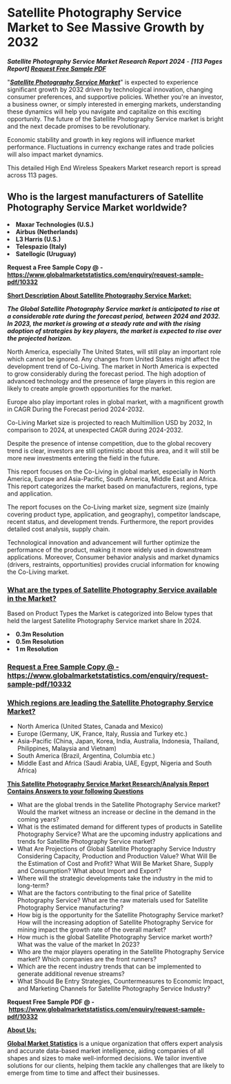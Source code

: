 <h1>Satellite Photography Service Market to See Massive Growth by 2032</h1><p><em><strong>Satellite Photography Service Market Research Report 2024</strong></em>&nbsp;-&nbsp;<em><strong>[113 Pages Report] </strong></em><em><strong><a href="https://www.globalmarketstatistics.com/enquiry/request-sample-pdf/10332">Request Free Sample PDF</a></strong></em></p><p>"<a style="font-style: italic; font-weight: bold;" href="https://www.globalmarketstatistics.com/market-reports/satellite-photography-service-market-10332">Satellite Photography Service Market</a>" is expected to experience significant growth by 2032 driven by technological innovation, changing consumer preferences, and supportive policies. Whether you're an investor, a business owner, or simply interested in emerging markets, understanding these dynamics will help you navigate and capitalize on this exciting opportunity. The future of the&nbsp;Satellite Photography Service market is bright and the next decade promises to be revolutionary.</p><p>Economic stability and growth in key regions will influence market performance. Fluctuations in currency exchange rates and trade policies will also impact market dynamics.</p><p>This detailed&nbsp;High End Wireless Speakers Market research report is spread across 113 pages.</p><h2><strong>Who is the largest manufacturers of Satellite Photography Service Market worldwide?</strong></h2><p><strong><li>Maxar Technologies (U.S.)<li>Airbus (Netherlands)<li>L3 Harris (U.S.)<li>Telespazio (Italy)<li>Satellogic (Uruguay)</strong></p><p><strong>Request a Free Sample Copy @ - <a href="https://www.globalmarketstatistics.com/enquiry/request-sample-pdf/10332">https://www.globalmarketstatistics.com/enquiry/request-sample-pdf/10332</a></strong></p><p><strong><u>Short Description About Satellite Photography Service Market:</u></strong></p><p><strong><em>The Global Satellite Photography Service market is anticipated to rise at a considerable rate during the forecast period, between 2024 and 2032. In 2023, the market is growing at a steady rate and with the rising adoption of strategies by key players, the market is expected to rise over the projected horizon.</em></strong></p><p>North America, especially The United States, will still play an important role which cannot be ignored. Any changes from United States might affect the development trend of Co-Living. The market in North America is expected to grow considerably during the forecast period. The high adoption of advanced technology and the presence of large players in this region are likely to create ample growth opportunities for the market.</p><p>Europe also play important roles in global market, with a magnificent growth in CAGR During the Forecast period 2024-2032.</p><p>Co-Living Market size is projected to reach Multimillion USD by 2032, In comparison to 2024, at unexpected CAGR during 2024-2032.</p><p>Despite the presence of intense competition, due to the global recovery trend is clear, investors are still optimistic about this area, and it will still be more new investments entering the field in the future.</p><p>This report focuses on the Co-Living in global market, especially in North America, Europe and Asia-Pacific, South America, Middle East and Africa. This report categorizes the market based on manufacturers, regions, type and application.</p><p>The report focuses on the Co-Living market size, segment size (mainly covering product type, application, and geography), competitor landscape, recent status, and development trends. Furthermore, the report provides detailed cost analysis, supply chain.</p><p>Technological innovation and advancement will further optimize the performance of the product, making it more widely used in downstream applications. Moreover, Consumer behavior analysis and market dynamics (drivers, restraints, opportunities) provides crucial information for knowing the Co-Living market.</p><h3 class="rank-math-question "><span style="text-decoration: underline;">What are the types of Satellite Photography Service available in the Market?</span></h3><p>Based on Product Types the Market is categorized into Below types that held the largest Satellite Photography Service market share In 2024.</p><p><strong><li>0.3m Resolution<li>0.5m Resolution<li>1 m Resolution</strong></p><h3 class="rank-math-question "><span style="text-decoration: underline;">Request a Free Sample Copy @ - <a href="https://www.globalmarketstatistics.com/enquiry/request-sample-pdf/10332">https://www.globalmarketstatistics.com/enquiry/request-sample-pdf/10332</a></span></h3><h3 class="rank-math-question "><span style="text-decoration: underline;">Which regions are leading the Satellite Photography Service Market?</span></h3><ul><li>North America (United States, Canada and Mexico)</li><li>Europe (Germany, UK, France, Italy, Russia and Turkey etc.)</li><li>Asia-Pacific (China, Japan, Korea, India, Australia, Indonesia, Thailand, Philippines, Malaysia and Vietnam)</li><li>South America (Brazil, Argentina, Columbia etc.)</li><li>Middle East and Africa (Saudi Arabia, UAE, Egypt, Nigeria and South Africa)</li></ul><p><strong><u>This Satellite Photography Service Market Research/Analysis Report Contains Answers to your following Questions</u></strong></p><ul><li>What are the global trends in the Satellite Photography Service market? Would the market witness an increase or decline in the demand in the coming years?</li><li>What is the estimated demand for different types of products in Satellite Photography Service? What are the upcoming industry applications and trends for Satellite Photography Service market?</li><li>What Are Projections of Global Satellite Photography Service Industry Considering Capacity, Production and Production Value? What Will Be the Estimation of Cost and Profit? What Will Be Market Share, Supply and Consumption? What about Import and Export?</li><li>Where will the strategic developments take the industry in the mid to long-term?</li><li>What are the factors contributing to the final price of Satellite Photography Service? What are the raw materials used for Satellite Photography Service manufacturing?</li><li>How big is the opportunity for the Satellite Photography Service market? How will the increasing adoption of Satellite Photography Service for mining impact the growth rate of the overall market?</li><li>How much is the global Satellite Photography Service market worth? What was the value of the market In 2023?</li><li>Who are the major players operating in the Satellite Photography Service market? Which companies are the front runners?</li><li>Which are the recent industry trends that can be implemented to generate additional revenue streams?</li><li>What Should Be Entry Strategies, Countermeasures to Economic Impact, and Marketing Channels for Satellite Photography Service Industry?</li></ul><p><strong>Request Free Sample PDF @ -&nbsp;<a href="https://www.globalmarketstatistics.com/enquiry/request-sample-pdf/10332">https://www.globalmarketstatistics.com/enquiry/request-sample-pdf/10332</a></strong></p><p><strong><u>About Us:</u></strong></p><p><strong><a href="https://www.globalmarketstatistics.com/">Global Market Statistics</a></strong> is a unique organization that offers expert analysis and accurate data-based market intelligence, aiding companies of all shapes and sizes to make well-informed decisions. We tailor inventive solutions for our clients, helping them tackle any challenges that are likely to emerge from time to time and affect their businesses.</p>
